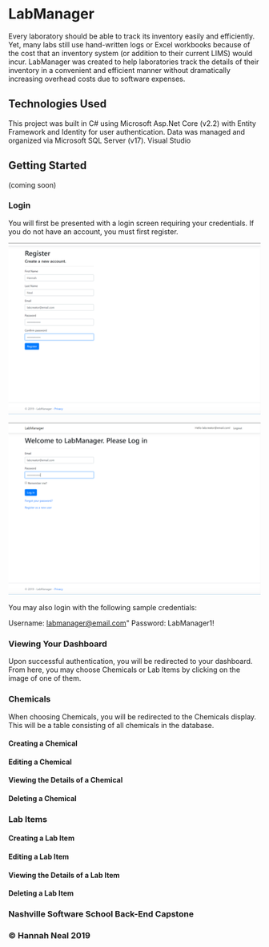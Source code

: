 # LabManager

Every laboratory should be able to track its inventory easily and efficiently. Yet, many labs still use hand-written logs or Excel workbooks because of the cost that an inventory system (or addition to their current LIMS) would incur. LabManager was created to help laboratories track the details of their inventory in a convenient and efficient manner without dramatically increasing overhead costs due to software expenses. 


## Technologies Used

This project was built in C# using Microsoft Asp.Net Core (v2.2) with Entity Framework and Identity for user authentication. Data was managed and organized via Microsoft SQL Server (v17). Visual Studio


## Getting Started

(coming soon)

### Login

You will first be presented with a login screen requiring your credentials. 
If you do not have an account, you must first register. 

![](/LabManager/wwwroot/images/ReadmeImages/LabManagerRegister.png)


![](/LabManager/wwwroot/images/ReadmeImages/LabManagerLogin.png)


You may also login with the following sample credentials:

Username: labmanager@email.com"
Password: LabManager1!


### Viewing Your Dashboard

Upon successful authentication, you will be redirected to your dashboard. From here, you may choose Chemicals or Lab Items by clicking on the image of one of them. 

### Chemicals

When choosing Chemicals, you will be redirected to the Chemicals display. This will be a table consisting of all chemicals in the database. 

#### Creating a Chemical


#### Editing a Chemical


#### Viewing the Details of a Chemical


#### Deleting a Chemical


### Lab Items

#### Creating a Lab Item


#### Editing a Lab Item


#### Viewing the Details of a Lab Item


#### Deleting a Lab Item



### Nashville Software School Back-End Capstone
### &copy; Hannah Neal 2019
